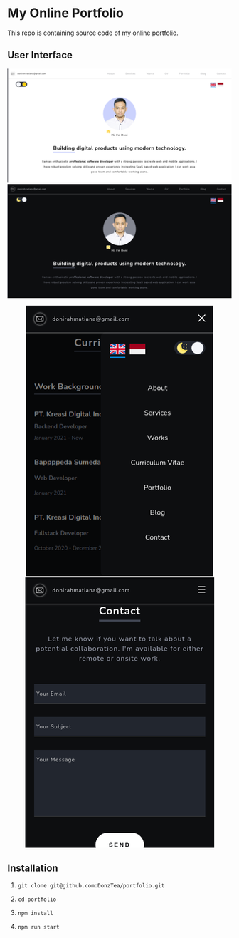 # My Online Portfolio

This repo is containing source code of my online portfolio.

## User Interface

![thumbnail 1](screenshots/thumbnail-1.png)
![thumbnail 2](screenshots/thumbnail-2.png)

<p align="center">
  <img src="./screenshots/thumbnail-3.png?raw=true" alt="thumbnail 3" height="607"/>
  <img src="./screenshots/thumbnail-4.png?raw=true" alt="thumbnail 4" height="607"/>
</p>

## Installation

1. `git clone git@github.com:DonzTea/portfolio.git`

2. `cd portfolio`

3. `npm install`

4. `npm run start`
